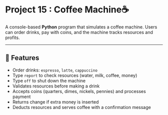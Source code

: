 # Project 15 : Coffee Machine☕

A console-based **Python** program that simulates a coffee machine. Users can order drinks, pay with coins, and the machine tracks resources and profits.

---

## 📌 Features
- Order drinks: `espresso`, `latte`, `cappuccino`
- Type `report` to check resources (water, milk, coffee, money)
- Type `off` to shut down the machine
- Validates resources before making a drink
- Accepts coins (quarters, dimes, nickels, pennies) and processes payment
- Returns change if extra money is inserted
- Deducts resources and serves coffee with a confirmation message
